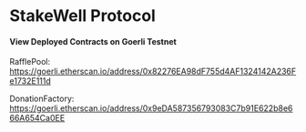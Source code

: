 # StakeWell Protocol

#### View Deployed Contracts on Goerli Testnet

RafflePool: https://goerli.etherscan.io/address/0x82276EA98dF755d4AF1324142A236Fe1732E111d

DonationFactory: https://goerli.etherscan.io/address/0x9eDA587356793083C7b91E622b8e666A654Ca0EE
